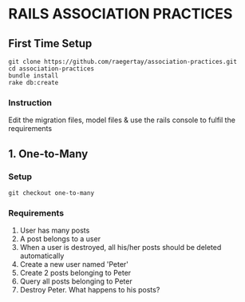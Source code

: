 # RAILS ASSOCIATION PRACTICES

## First Time Setup

```
git clone https://github.com/raegertay/association-practices.git
cd association-practices
bundle install
rake db:create 
```
### Instruction
Edit the migration files, model files & use the rails console to fulfil the requirements

## 1. One-to-Many
### Setup
```
git checkout one-to-many
```
### Requirements
1. User has many posts
2. A post belongs to a user
3. When a user is destroyed, all his/her posts should be deleted automatically
4. Create a new user named 'Peter'
5. Create 2 posts belonging to Peter
6. Query all posts belonging to Peter
7. Destroy Peter. What happens to his posts?

